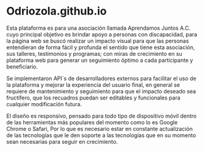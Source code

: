 # Odriozola.github.io

Esta plataforma es para una asociación llamada Aprendamos Juntos A.C. cuyo principal objetivo es brindar apoyo a personas con discapacidad, 
para la página web se buscó realizar un impacto visual para que las personas entendieran de forma fácil y profunda el sentido que tiene
esta asociación, sus talleres, testimonios y programas; con miras de crecimiento en su plataforma web para generar un seguimiento óptimo 
a cada participante y beneficiario.

Se implementaron API´s de desarrolladores externos para facilitar el uso de la plataforma y mejorar la experiencia del usuario final, en
general se requiere de mantenimiento y seguimiento para que el impacto deseado sea fructífero, que los recuadros puedan ser editables y 
funcionales para cualquier modificación futura.

El diseño es responsivo, pensado para todo tipo de dispositivo móvil dentro de las herramientas más populares del momento como lo es Google Chrome
o Safari, Por lo que es necesario estar en constante actualización de las tecnologías que le den soporte a las tecnologías que en su momento
sean necesarias para seguir en crecimiento.
